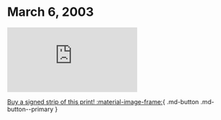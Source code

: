 # March 6, 2003

![](https://www.achewood.com/comic.php?date=03062003)

[Buy a signed strip of this print! :material-image-frame:](https://achewood-holiday-pop-up.myshopify.com/products/strip#03062003){ .md-button .md-button--primary }
